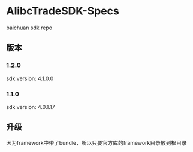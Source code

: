 # AlibcTradeSDK-Specs

baichuan sdk repo

## 版本

### 1.2.0

sdk version: 4.1.0.0

### 1.1.0

sdk version: 4.0.1.17

## 升级

因为framework中带了bundle，所以只要官方库的framework目录放到根目录
